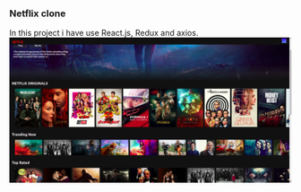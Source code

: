 ### Netflix clone 
In this project i have use React.js, Redux and  axios.
![alt text](https://raw.githubusercontent.com/ahmed3520/netflix-clone/main/src/image/Screenshot%20from%202021-04-05%2018-22-09.png)
